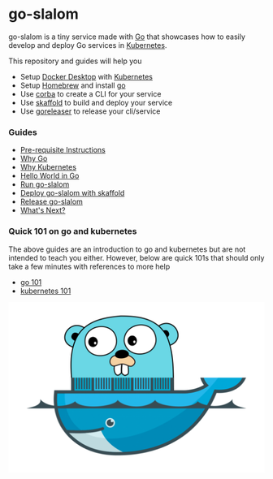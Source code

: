 # go-slalom

go-slalom is a tiny service made with [Go](https://golang.org) that showcases how to easily develop and deploy 
Go services in [Kubernetes](https://kubernetes.io).

This repository and guides will help you 

- Setup [Docker Desktop](https://www.docker.com/products/docker-desktop) with [Kubernetes](https://kubernetes.io)
- Setup [Homebrew](https://brew.sh) and install [go](https://golang.org) 
- Use [corba](https://github.com/spf13/cobra) to create a CLI for your service
- Use [skaffold](https://skaffold.dev) to build and deploy your service
- Use [goreleaser](https://goreleaser.com) to release your cli/service

### Guides

* [Pre-requisite Instructions](docs/prereqs.md)
* [Why Go](docs/why-go.md)
* [Why Kubernetes](docs/why-kubernetes.md)
* [Hello World in Go](docs/go-hello-world.md)
* [Run go-slalom](docs/build-go-slalom.md)
* [Deploy go-slalom with skaffold](docs/skaffold-go-slalom.md)
* [Release go-slalom](docs/go-releaser.md)
* [What's Next?](docs/whats-next.md)

### Quick 101 on go and kubernetes

The above guides are an introduction to go and kubernetes but are not intended to teach you either. However, below are quick 101s 
that should only take a few minutes with references to more help

- [go 101](docs/go-101.md)
- [kubernetes 101](docs/k8s-101.md)
  

![gopher](docs/images/go-n-docker.png)
